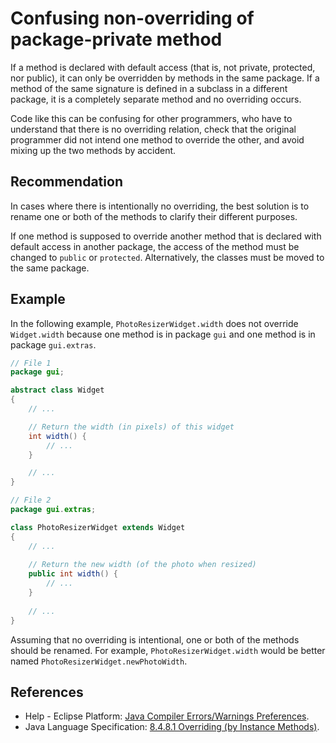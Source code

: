 # Confusing non-overriding of package-private method
If a method is declared with default access (that is, not private, protected, nor public), it can only be overridden by methods in the same package. If a method of the same signature is defined in a subclass in a different package, it is a completely separate method and no overriding occurs.

Code like this can be confusing for other programmers, who have to understand that there is no overriding relation, check that the original programmer did not intend one method to override the other, and avoid mixing up the two methods by accident.


## Recommendation
In cases where there is intentionally no overriding, the best solution is to rename one or both of the methods to clarify their different purposes.

If one method is supposed to override another method that is declared with default access in another package, the access of the method must be changed to `public` or `protected`. Alternatively, the classes must be moved to the same package.


## Example
In the following example, `PhotoResizerWidget.width` does not override `Widget.width` because one method is in package `gui` and one method is in package `gui.extras`.


```java
// File 1
package gui;

abstract class Widget
{
    // ...

    // Return the width (in pixels) of this widget
    int width() {
        // ...
    }

    // ...
}

// File 2
package gui.extras;

class PhotoResizerWidget extends Widget
{
    // ...
 
    // Return the new width (of the photo when resized)
    public int width() {
        // ...
    }
   
    // ...
}
```
Assuming that no overriding is intentional, one or both of the methods should be renamed. For example, `PhotoResizerWidget.width` would be better named `PhotoResizerWidget.newPhotoWidth`.


## References
* Help - Eclipse Platform: [Java Compiler Errors/Warnings Preferences](https://help.eclipse.org/2020-12/advanced/content.jsp?topic=/org.eclipse.jdt.doc.user/reference/preferences/java/compiler/ref-preferences-errors-warnings.htm).
* Java Language Specification: [8.4.8.1 Overriding (by Instance Methods)](https://docs.oracle.com/javase/specs/jls/se11/html/jls-8.html#jls-8.4.8.1).
